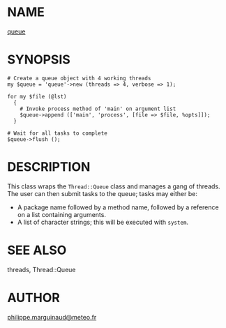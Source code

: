 # NAME

[queue](../lib/queue.pm)

# SYNOPSIS

    # Create a queue object with 4 working threads
    my $queue = 'queue'->new (threads => 4, verbose => 1);

    for my $file (@lst)
      {
        # Invoke process method of 'main' on argument list
        $queue->append (['main', 'process', [file => $file, %opts]]); 
      }
    
    # Wait for all tasks to complete
    $queue->flush ();

# DESCRIPTION

This class wraps the `Thread::Queue` class and manages a gang of threads. The user
can then submit tasks to the queue; tasks may either be:

- A package name followed by a method name, followed by a reference on a list containing
arguments.
- A list of character strings; this will be executed with `system`.

# SEE ALSO

threads, Thread::Queue

# AUTHOR

philippe.marguinaud@meteo.fr
